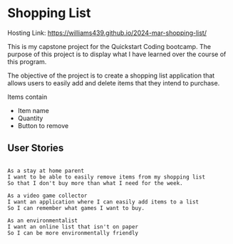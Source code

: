 # Shopping List

Hosting Link: https://williams439.github.io/2024-mar-shopping-list/

This is my capstone project for the Quickstart Coding bootcamp. The purpose of this project is to display what I have learned over the course of this program.

The objective of the project is to create a shopping list application that allows users to easily add and delete items that they intend to purchase.

Items contain

- Item name
- Quantity
- Button to remove

## User Stories

```

As a stay at home parent
I want to be able to easily remove items from my shopping list
So that I don't buy more than what I need for the week.

As a video game collector
I want an application where I can easily add items to a list
So I can remember what games I want to buy.

As an environmentalist
I want an online list that isn't on paper
So I can be more environmentally friendly

```
